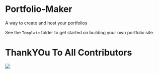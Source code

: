 # Portfolio-Maker
A way to create and host your portfolios

See the `Template` folder to get started on building your own portfolio site.

# ThankYOu To All Contributors
<a href="https://github.com/GDSC-Aliah/Portfolio-Maker/graphs/contributors">
  <img src="https://contrib.rocks/image?repo=GDSC-Aliah/Portfolio-Maker" />
</a>
